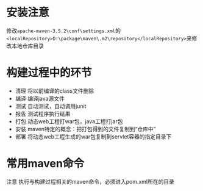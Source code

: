 # 安装注意

修改`apache-maven-3.5.2\conf\settings.xml`的`<localRepository>D:\package\maven\.m2\repository</localRepository>`来修改本地仓库目录

# 构建过程中的环节

* 清理
    将以前编译的class文件删除
* 编译
    编译java源文件
* 测试
    自动测试，自动调用junit
* 报告
    测试程序执行结果
* 打包
    动态web工程打war包，java工程打jar包
* 安装
    maven特定的概念：把打包得到的文件复制到“仓库中”
* 部署
    将动态web工程生成的war包复制到servlet容器的指定目录下

# 常用maven命令

注意 执行与构建过程相关的maven命令，必须进入pom.xml所在的目录
